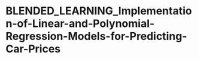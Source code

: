 # BLENDED_LEARNING_Implementation-of-Linear-and-Polynomial-Regression-Models-for-Predicting-Car-Prices